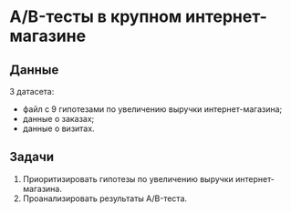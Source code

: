 # A/B-тесты в крупном интернет-магазине

## Данные
3 датасета: 
- файл c 9 гипотезами по увеличению выручки интернет-магазина; 
- данные о заказах;
- данные о визитах. 

## Задачи
1. Приоритизировать гипотезы по увеличению выручки интернет-магазина.
2. Проанализировать результаты A/B-теста.  

